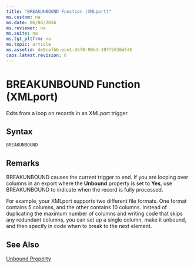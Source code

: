 ```yaml
---
title: "BREAKUNBOUND Function (XMLport)"
ms.custom: na
ms.date: 06/04/2016
ms.reviewer: na
ms.suite: na
ms.tgt_pltfrm: na
ms.topic: article
ms.assetid: de9cafb6-ece1-4578-90b3-197f5036df46
caps.latest.revision: 6
---
```

# BREAKUNBOUND Function (XMLport)
Exits from a loop on records in an XMLport trigger.  
  
## Syntax  
  
```  
BREAKUNBOUND  
```  
  
## Remarks  
 BREAKUNBOUND causes the current trigger to end. If you are looping over columns in an export where the **Unbound** property is set to **Yes**, use BREAKUNBOUND to indicate when the record is fully processed.  
  
 For example, your XMLport supports two different file formats. One format contains 5 columns, and the other contains 10 columns. Instead of duplicating the maximum number of columns and writing code that skips any redundant columns, you can set up a single column, make it unbound, and then specify in code when to break to the next element.  
  
## See Also  
 [Unbound Property](../dynamics-nav/Unbound-Property.md)